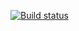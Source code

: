 [![Build status](https://ci.appveyor.com/api/projects/status/9gqb3ibaavn61i5w?svg=true)](https://ci.appveyor.com/project/AntonyCoder/dom)